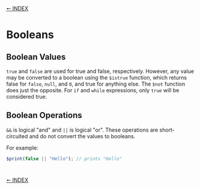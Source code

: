 [🠔 INDEX](index.md)
#

# Booleans

## Boolean Values

`true` and `false` are used for true and false, respectively. However, any value may be converted to a boolean using the `$istrue` function, which returns false for `false`, `null`, and `0`, and true for anything else. The `$not` function does just the opposite. For `if` and `while` expressions, only `true` will be considered true.

## Boolean Operations

`&&` is logical "and" and `||` is logical "or". These operations are short-circuited and do not convert the values to booleans.

For example:

```js
$print(false || "Hello"); // prints "Hello"
```

#
[🠔 INDEX](index.md)